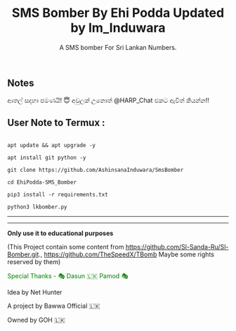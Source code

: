 <h1 align="center">SMS Bomber By Ehi Podda Updated by Im_Induwara</h1>

<p align="center">  A SMS bomber For Sri Lankan Numbers.</p><br>

## Notes
ආතල් සදහා පමණයි! 😇
අවුලක් උනොත් @HARP_Chat එකට ඇවිත් කියන්න!!

## User Note to Termux :

```bhash

apt update && apt upgrade -y

apt install git python -y

git clone https://github.com/AshinsanaInduwara/SmsBomber

cd EhiPodda-SMS_Bomber

pip3 install -r requirements.txt

python3 lkbomber.py

```

___

____

**Only use it to educational purposes**

(This Project contain some content from  https://github.com/Sl-Sanda-Ru/Sl-Bomber.git.,  https://github.com/TheSpeedX/TBomb Maybe some rights reserved by them)

<p style="color:green ">Special Thanks - 🎭 Dasun 🇱🇰 Pamod 🎭 </p>
</p>Idea by Net Hunter</p>
</p>A project by Bawwa Official 🇱🇰</p>
</p>Owned by GOH 🇱🇰 </p>


